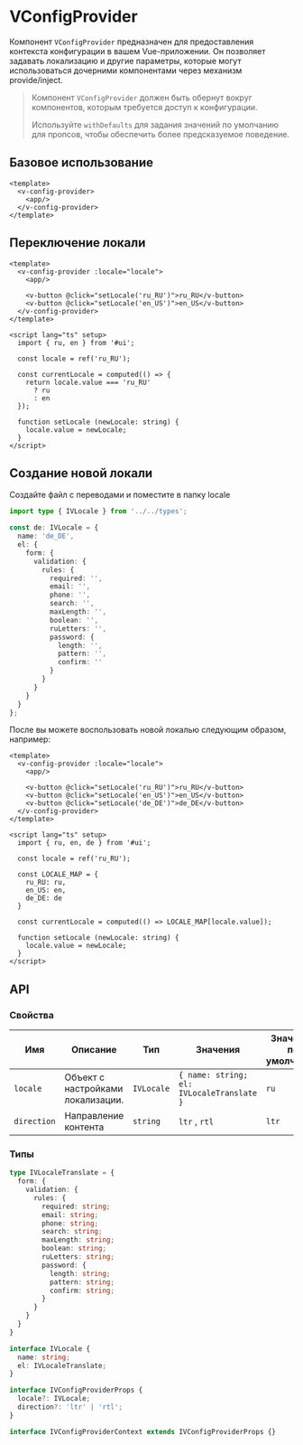 # VConfigProvider

Компонент `VConfigProvider` предназначен для предоставления контекста конфигурации в вашем Vue-приложении. Он позволяет задавать локализацию и другие параметры, которые могут использоваться дочерними компонентами через механизм provide/inject.

> Компонент `VConfigProvider` должен быть обернут вокруг компонентов, которым требуется доступ к конфигурации.
> 
> Используйте `withDefaults` для задания значений по умолчанию для пропсов, чтобы обеспечить более предсказуемое поведение.

## Базовое использование
```vue
<template>
  <v-config-provider>
    <app/>
  </v-config-provider>
</template>
```

## Переключение локали
```vue
<template>
  <v-config-provider :locale="locale">
    <app/>
    
    <v-button @click="setLocale('ru_RU')">ru_RU</v-button>
    <v-button @click="setLocale('en_US')">en_US</v-button>
  </v-config-provider>
</template>

<script lang="ts" setup>
  import { ru, en } from '#ui';
  
  const locale = ref('ru_RU');
  
  const currentLocale = computed(() => {
    return locale.value === 'ru_RU'
      ? ru
      : en
  });
    
  function setLocale (newLocale: string) {
    locale.value = newLocale;
  }
</script>
```

## Создание новой локали
Создайте файл с переводами и поместите в папку locale

```typescript
import type { IVLocale } from '../../types';

const de: IVLocale = {
  name: 'de_DE',
  el: {
    form: {
      validation: {
        rules: {
          required: '',
          email: '',
          phone: '',
          search: '',
          maxLength: '',
          boolean: '',
          ruLetters: '',
          password: {
            length: '',
            pattern: '',
            confirm: ''
          }
        }
      }
    }
  }
};
```

После вы можете воспользовать новой локалью следующим образом, например:
```vue
<template>
  <v-config-provider :locale="locale">
    <app/>
    
    <v-button @click="setLocale('ru_RU')">ru_RU</v-button>
    <v-button @click="setLocale('en_US')">en_US</v-button>
    <v-button @click="setLocale('de_DE')">de_DE</v-button>
  </v-config-provider>
</template>

<script lang="ts" setup>
  import { ru, en, de } from '#ui';
  
  const locale = ref('ru_RU');
  
  const LOCALE_MAP = {
    ru_RU: ru,
    en_US: en,
    de_DE: de
  }
  
  const currentLocale = computed(() => LOCALE_MAP[locale.value]);
    
  function setLocale (newLocale: string) {
    locale.value = newLocale;
  }
</script>
```

## API

### Свойства

| Имя         | Описание                          | Тип        | Значения                                  | Значение по умолчанию | Обязательно |
|-------------|-----------------------------------|------------|-------------------------------------------|-----------------------|-------------|
| `locale`    | Объект с настройками локализации. | `IVLocale` | `{ name: string; el: IVLocaleTranslate }` | `ru`                  | `false`     |
| `direction` | Направление контента              | `string`   | `ltr` , `rtl`                             | `ltr`                 | `false`     |

### Типы
```typescript
type IVLocaleTranslate = {
  form: {
    validation: {
      rules: {
        required: string;
        email: string;
        phone: string;
        search: string;
        maxLength: string;
        boolean: string;
        ruLetters: string;
        password: {
          length: string;
          pattern: string;
          confirm: string;
        }
      }
    }
  }
}

interface IVLocale {
  name: string;
  el: IVLocaleTranslate;
}

interface IVConfigProviderProps {
  locale?: IVLocale;
  direction?: 'ltr' | 'rtl';
}

interface IVConfigProviderContext extends IVConfigProviderProps {}
```
